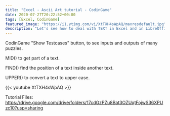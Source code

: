 ```yaml
---
title: "Excel - Ascii Art tutorial - CodinGame"
date: 2020-07-27T20:22:52+00:00
tags: [Excel, CodinGame]
featured_image: "https://i1.ytimg.com/vi/XtTXH4sWpAQ/maxresdefault.jpg"
description: "Let's see how to deal with TEXT in Excel and in LibreOffice"
---
```

CodinGame "Show Testcases" button, to see inputs and outputs of many puzzles.

MID() to get part of a text.

FIND() find the position of a text inside another text.

UPPER() to convert a text to upper case.
 
{{< youtube XtTXH4sWpAQ >}}
 
Tutorial Files: https://drive.google.com/drive/folders/17cdGzPZu8Bat3OZUqtFojwS36XPUzc10?usp=sharing